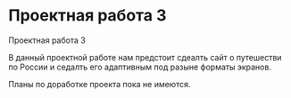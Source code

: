 # Проектная работа 3

Проектная работа 3

В данный проектной работе нам предстоит сдеалть сайт о путешестви по России и седалть его адаптивным под разыне форматы экранов. 

Планы по доработке проекта пока не имеются.

